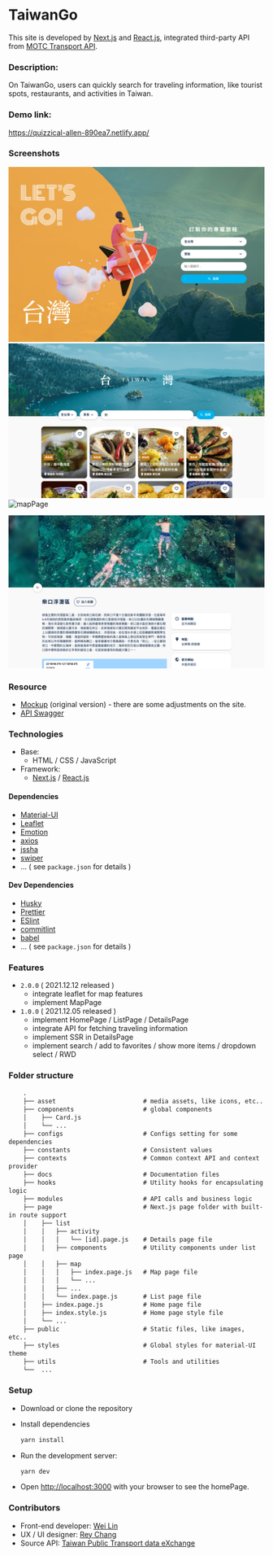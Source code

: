 # TaiwanGo

This site is developed by [Next.js](https://nextjs.org/) and [React.js](https://reactjs.org/), integrated third-party API from [MOTC Transport API](https://ptx.transportdata.tw/MOTC?t=Tourism&v=2).

### Description:

On TaiwanGo, users can quickly search for traveling information, like tourist spots, restaurants, and activities in Taiwan.

### Demo link:

https://quizzical-allen-890ea7.netlify.app/

### Screenshots

![homePage](./docs/homePage.png)
![listPage](./docs/listPage.png)
![mapPage](./docs/mapPage.png)

![detailsPage](./docs/detailsPage.png)

### Resource

- [Mockup](https://www.figma.com/file/YQ0Q6Gbj8YRVSntbVXcTPy/Week-1-%7C-%E5%8F%B0%E7%81%A3%E6%97%85%E9%81%8A%E6%99%AF%E9%BB%9E%E5%B0%8E%E8%A6%BD?node-id=0%3A1) (original version) - there are some adjustments on the site.
- [API Swagger](https://ptx.transportdata.tw/MOTC/?t=Tourism&v=2&urls.primaryName=%E8%A7%80%E5%85%89V2#/Tourism)

### Technologies

- Base:
  - HTML / CSS / JavaScript
- Framework:
  - [Next.js](https://nextjs.org/) / [React.js](https://reactjs.org/)

#### Dependencies

- [Material-UI](https://mui.com/)
- [Leaflet](https://leafletjs.com/)
- [Emotion](https://emotion.sh/docs/introduction)
- [axios](https://github.com/axios/axios)
- [jssha](https://github.com/Caligatio/jsSHA)
- [swiper](https://swiperjs.com/)
- ... ( see `package.json` for details )

#### Dev Dependencies

- [Husky](https://github.com/typicode/husky)
- [Prettier](https://prettier.io/)
- [ESlint](https://eslint.bootcss.com/)
- [commitlint](https://github.com/conventional-changelog/commitlint)
- [babel](https://babeljs.io/)
- ... ( see `package.json` for details )

### Features

- `2.0.0` ( 2021.12.12 released )
  - integrate leaflet for map features
  - implement MapPage
- `1.0.0` ( 2021.12.05 released )
  - implement HomePage / ListPage / DetailsPage
  - integrate API for fetching traveling information
  - implement SSR in DetailsPage
  - implement search / add to favorites / show more items / dropdown select / RWD

### Folder structure

```
    .
    ├── asset                        # media assets, like icons, etc..
    ├── components                   # global components
    │    ├── Card.js
    │    └── ...
    ├── configs                      # Configs setting for some dependencies
    ├── constants                    # Consistent values
    ├── contexts                     # Common context API and context provider
    ├── docs                         # Documentation files
    ├── hooks                        # Utility hooks for encapsulating logic
    ├── modules                      # API calls and business logic
    ├── page                         # Next.js page folder with built-in route support
    │    ├── list
    │    │   ├── activity
    │    │   │   └── [id].page.js    # Details page file
    │    │   ├── components          # Utility components under list page
    │    │   ├── map
    │    │   │   ├── index.page.js   # Map page file
    │    │   │   └── ...
    │    │   ├── ...
    │    │   └── index.page.js       # List page file
    │    ├── index.page.js           # Home page file
    │    ├── index.style.js          # Home page style file
    │    └── ...
    ├── public                       # Static files, like images, etc..
    ├── styles                       # Global styles for material-UI theme
    ├── utils                        # Tools and utilities
    └──  ...

```

### Setup

- Download or clone the repository
- Install dependencies
  ```bash
  yarn install
  ```
- Run the development server:

  ```bash
  yarn dev
  ```

- Open [http://localhost:3000](http://localhost:3000) with your browser to see the homePage.

### Contributors

- Front-end developer: [Wei Lin](https://github.com/WeiLin18)
- UX / UI designer: [Rey Chang](https://2021.thef2e.com/users/6296427084285739362)
- Source API: [Taiwan Public Transport data eXchange](https://ptx.transportdata.tw/PTX/)
